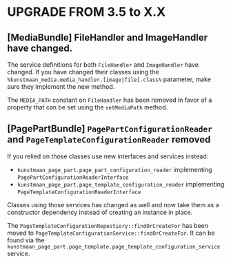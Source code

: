 # UPGRADE FROM 3.5 to X.X

## [MediaBundle] FileHandler and ImageHandler have changed.

The service definitions for both `FileHandler` and `ImageHandler` have changed.
If you have changed their classes using the `%kunstmaan_media.media_handler.[image|file].class%` parameter, make sure they implement the new method.

The `MEDIA_PATH` constant on `FileHandler` has been removed in favor of a property that can be set using the `setMediaPath` method.


## [PagePartBundle] `PagePartConfigurationReader` and `PageTemplateConfigurationReader` removed

If you relied on those classes use new interfaces and services instead:

 * `kunstmaan_page_part.page_part_configuration_reader` implementing `PagePartConfigurationReaderInterface`
 * `kunstmaan_page_part.page_template_configuration_reader` implementing `PageTemplateConfigurationReaderInterface`

Classes using those services has changed as well and now take them as a constructor dependency instead of creating an instance in place.

The `PageTemplateConfigurationRepostiory::findOrCreateFor` has been moved to `PageTemplateConfigurationService::findOrCreateFor`. It can be found via the `kunstmaan_page_part.page_template.page_template_configuration_service` service.
